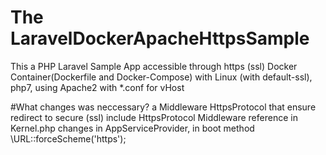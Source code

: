 # The LaravelDockerApacheHttpsSample
This a PHP Laravel Sample App accessible through https (ssl) 
Docker Container(Dockerfile and Docker-Compose) 
  with Linux (with default-ssl), php7, 
  using Apache2 with *.conf for vHost
  
#What changes was neccessary?
  a Middleware HttpsProtocol that ensure redirect to secure (ssl)
  include HttpsProtocol Middleware reference in Kernel.php
  changes in AppServiceProvider, in boot method \URL::forceScheme('https');

